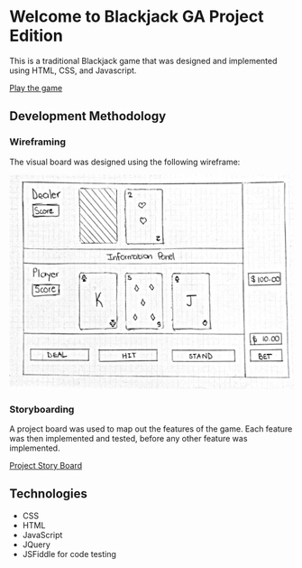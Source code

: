 # Welcome to Blackjack GA Project Edition

This is a traditional Blackjack game that was designed and implemented using HTML, CSS, and Javascript. 

[Play the game](https://vernondodo.github.io/ga-sei-project-1/)

## Development Methodology

### Wireframing

The visual board was designed using the following wireframe:

![Blackjack GA Edition Wireframe](/resources/project1_wireframe.jpg)


### Storyboarding
A project board was used to map out the features of the game. Each feature was then implemented and tested, before any other feature was implemented.

[Project Story Board](https://trello.com/b/VzuEW3oT/ga-sei-project-1)

## Technologies
- CSS
- HTML
- JavaScript
- JQuery
- JSFiddle for code testing








